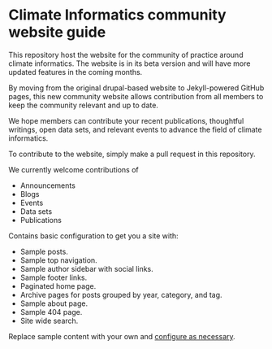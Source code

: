 # Climate Informatics community website guide

This repository host the website for the community of practice around climate informatics. 
The website is in its beta version and will have more updated features in the coming months.

By moving from the original drupal-based website to Jekyll-powered GitHub pages, this new 
community website allows contribution from all members to keep the community relevant and 
up to date. 

We hope members can contribute your recent publications, thoughtful writings, open data
sets, and relevant events to advance the field of climate informatics.

To contribute to the website, simply make a pull request in this repository.

We currently welcome contributions of 

- Announcements
- Blogs
- Events
- Data sets
- Publications

Contains basic configuration to get you a site with:

- Sample posts.
- Sample top navigation.
- Sample author sidebar with social links.
- Sample footer links.
- Paginated home page.
- Archive pages for posts grouped by year, category, and tag.
- Sample about page.
- Sample 404 page.
- Site wide search.

Replace sample content with your own and [configure as necessary](https://mmistakes.github.io/minimal-mistakes/docs/configuration/).

